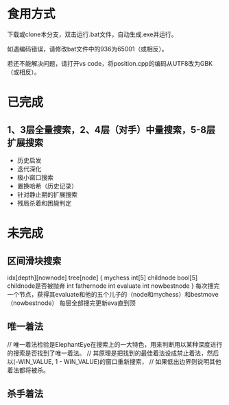# 食用方式
下载或clone本分支，双击运行.bat文件，自动生成.exe并运行。

如遇编码错误，请修改bat文件中的936为65001（或相反）。

若还不能解决问题，请打开vs code，将position.cpp的编码从UTF8改为GBK（或相反）。

# 已完成
## 1、3层全量搜索，2、4层（对手）中量搜索，5-8层扩展搜索 
- 历史启发
- 迭代深化
- 极小窗口搜索
- 置换哈希（历史记录）
- 针对静止期的扩展搜索
- 残局杀着和困毙判定

# 未完成
## 区间滑块搜索
idx[depth][nownode]
tree[node] {
    mychess
    int[5] childnode
    bool[5] childnode是否被抛弃
    int fathernode
    int evaluate
    int nowbestnode 
}
每次搜完一个节点，获得其evaluate和他的五个儿子的（node和mychess）和bestmove（nowbestnode）
每层全部搜完更新eva直到顶


## 唯一着法
// 唯一着法检验是ElephantEye在搜索上的一大特色，用来判断用以某种深度进行的搜索是否找到了唯一着法。
// 其原理是把找到的最佳着法设成禁止着法，然后以(-WIN_VALUE, 1 - WIN_VALUE)的窗口重新搜索，
// 如果低出边界则说明其他着法都将被杀。

## 杀手着法